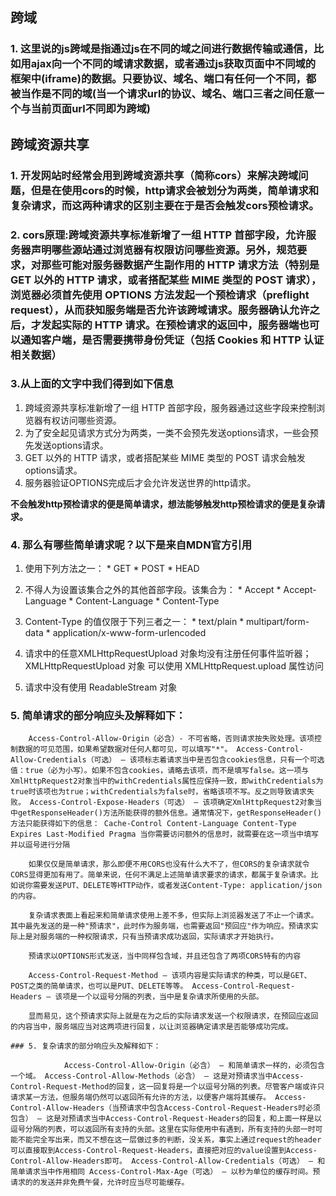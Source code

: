 ## 跨域

   ### 1. 这里说的js跨域是指通过js在不同的域之间进行数据传输或通信，比如用ajax向一个不同的域请求数据，或者通过js获取页面中不同域的框架中(iframe)的数据。只要协议、域名、端口有任何一个不同，都被当作是不同的域(当一个请求url的协议、域名、端口三者之间任意一个与当前页面url不同即为跨域)

## 跨域资源共享

   ### 1. 开发网站时经常会用到跨域资源共享（简称cors）来解决跨域问题，但是在使用cors的时候，http请求会被划分为两类，简单请求和复杂请求，而这两种请求的区别主要在于是否会触发cors预检请求。

   ### 2. cors原理:跨域资源共享标准新增了一组 HTTP 首部字段，允许服务器声明哪些源站通过浏览器有权限访问哪些资源。另外，规范要求，对那些可能对服务器数据产生副作用的 HTTP 请求方法（特别是 GET 以外的 HTTP 请求，或者搭配某些 MIME 类型的 POST 请求），浏览器必须首先使用 OPTIONS 方法发起一个预检请求（preflight request），从而获知服务端是否允许该跨域请求。服务器确认允许之后，才发起实际的 HTTP 请求。在预检请求的返回中，服务器端也可以通知客户端，是否需要携带身份凭证（包括 Cookies 和 HTTP 认证相关数据）
    
   ### 3.从上面的文字中我们得到如下信息
   1. 跨域资源共享标准新增了一组 HTTP 首部字段，服务器通过这些字段来控制浏览器有权访问哪些资源。
   2. 为了安全起见请求方式分为两类，一类不会预先发送options请求，一些会预先发送options请求。
   3. GET 以外的 HTTP 请求，或者搭配某些 MIME 类型的 POST 请求会触发options请求。
   4. 服务器验证OPTIONS完成后才会允许发送世界的http请求。

   **不会触发http预检请求的便是简单请求，想法能够触发http预检请求的便是复杂请求。**

   ### 4. 那么有哪些简单请求呢？以下是来自MDN官方引用

   1. 使用下列方法之一：
    * GET
    * POST
    * HEAD

   2. 不得人为设置该集合之外的其他首部字段。该集合为：
    * Accept
    * Accept-Language
    * Content-Language
    * Content-Type

   3. Content-Type 的值仅限于下列三者之一：
    * text/plain
    * multipart/form-data
    * application/x-www-form-urlencoded

   4. 请求中的任意XMLHttpRequestUpload 对象均没有注册任何事件监听器；XMLHttpRequestUpload 对象 可以使用 XMLHttpRequest.upload 属性访问

   5. 请求中没有使用 ReadableStream 对象


   ### 5. 简单请求的部分响应头及解释如下：

        Access-Control-Allow-Origin（必含）- 不可省略，否则请求按失败处理。该项控制数据的可见范围，如果希望数据对任何人都可见，可以填写"*"。 Access-Control-Allow-Credentials（可选） – 该项标志着请求当中是否包含cookies信息，只有一个可选值：true（必为小写）。如果不包含cookies，请略去该项，而不是填写false。这一项与XmlHttpRequest2对象当中的withCredentials属性应保持一致，即withCredentials为true时该项也为true；withCredentials为false时，省略该项不写。反之则导致请求失败。 Access-Control-Expose-Headers（可选） – 该项确定XmlHttpRequest2对象当中getResponseHeader()方法所能获得的额外信息。通常情况下，getResponseHeader()方法只能获得如下的信息： Cache-Control Content-Language Content-Type Expires Last-Modified Pragma 当你需要访问额外的信息时，就需要在这一项当中填写并以逗号进行分隔

        如果仅仅是简单请求，那么即便不用CORS也没有什么大不了，但CORS的复杂请求就令CORS显得更加有用了。简单来说，任何不满足上述简单请求要求的请求，都属于复杂请求。比如说你需要发送PUT、DELETE等HTTP动作，或者发送Content-Type: application/json的内容。

        复杂请求表面上看起来和简单请求使用上差不多，但实际上浏览器发送了不止一个请求。其中最先发送的是一种"预请求"，此时作为服务端，也需要返回"预回应"作为响应。预请求实际上是对服务端的一种权限请求，只有当预请求成功返回，实际请求才开始执行。

        预请求以OPTIONS形式发送，当中同样包含域，并且还包含了两项CORS特有的内容

        Access-Control-Request-Method – 该项内容是实际请求的种类，可以是GET、POST之类的简单请求，也可以是PUT、DELETE等等。 Access-Control-Request-Headers – 该项是一个以逗号分隔的列表，当中是复杂请求所使用的头部。

        显而易见，这个预请求实际上就是在为之后的实际请求发送一个权限请求，在预回应返回的内容当中，服务端应当对这两项进行回复，以让浏览器确定请求是否能够成功完成。

	### 5. 复杂请求的部分响应头及解释如下：

				Access-Control-Allow-Origin（必含） – 和简单请求一样的，必须包含一个域。 Access-Control-Allow-Methods（必含） – 这是对预请求当中Access-Control-Request-Method的回复，这一回复将是一个以逗号分隔的列表。尽管客户端或许只请求某一方法，但服务端仍然可以返回所有允许的方法，以便客户端将其缓存。 Access-Control-Allow-Headers（当预请求中包含Access-Control-Request-Headers时必须包含） – 这是对预请求当中Access-Control-Request-Headers的回复，和上面一样是以逗号分隔的列表，可以返回所有支持的头部。这里在实际使用中有遇到，所有支持的头部一时可能不能完全写出来，而又不想在这一层做过多的判断，没关系，事实上通过request的header可以直接取到Access-Control-Request-Headers，直接把对应的value设置到Access-Control-Allow-Headers即可。 Access-Control-Allow-Credentials（可选） – 和简单请求当中作用相同 Access-Control-Max-Age（可选） – 以秒为单位的缓存时间。预请求的的发送并非免费午餐，允许时应当尽可能缓存。